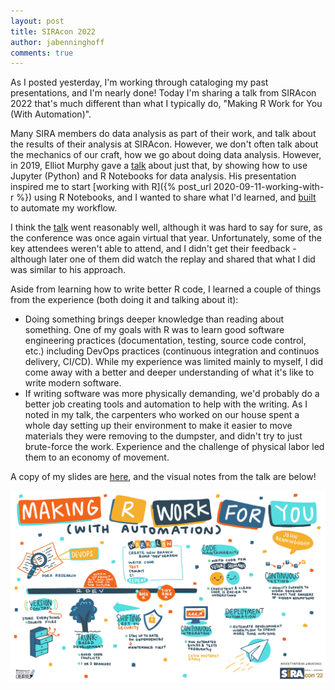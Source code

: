 ```yaml
---
layout: post
title: SIRAcon 2022
author: jabenninghoff
comments: true
---
```

As I posted yesterday, I'm working through cataloging my past presentations, and I'm nearly done! Today I'm sharing a talk from SIRAcon 2022 that's much different than what I typically do, "Making R Work for You (With Automation)".

Many SIRA members do data analysis as part of their work, and talk about the results of their analysis at SIRAcon. However, we don't often talk about the mechanics of our craft, how we go about doing data analysis. However, in 2019, Elliot Murphy gave a [talk](https://societyinforisk.org/siracon19#elliotnotebooks) about just that, by showing how to use Jupyter (Python) and R Notebooks for data analysis. His presentation inspired me to start [working with R]({% post_url 2020-09-11-working-with-r %}) using R Notebooks, and I wanted to share what I'd learned, and [built](https://jabenninghoff.github.io/rdev/) to automate my workflow.

I think the [talk](https://societyinforisk.org/page-18130#Benninghoff22) went reasonably well, although it was hard to say for sure, as the conference was once again virtual that year. Unfortunately, some of the key attendees weren't able to attend, and I didn't get their feedback - although later one of them did watch the replay and shared that what I did was similar to his approach.

Aside from learning how to write better R code, I learned a couple of things from the experience (both doing it and talking about it):

- Doing something brings deeper knowledge than reading about something. One of my goals with R was to learn good software engineering practices (documentation, testing, source code control, etc.) including DevOps practices (continuous integration and continuos delivery, CI/CD). While my experience was limited mainly to myself, I did come away with a better and deeper understanding of what it's like to write modern software.
- If writing software was more physically demanding, we'd probably do a better job creating tools and automation to help with the writing. As I noted in my talk, the carpenters who worked on our house spent a whole day setting up their environment to make it easier to move materials they were removing to the dumpster, and didn't try to just brute-force the work. Experience and the challenge of physical labor led them to an economy of movement.

A copy of my slides are [here](/assets/siracon2022-benninghoff.pdf), and the visual notes from the talk are below!

![visual notes](/assets/SiRAcon_John%20Benninghoff.jpg)
